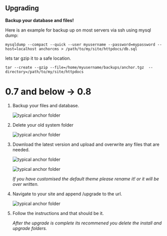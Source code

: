 ## Upgrading

**Backup your database and files!**

Here is an example for backup up on most servers via ssh using mysql dump:

	mysqldump --compact --quick --user myusername --password=mypassword --host=localhost anchorcms > /path/to/my/site/httpdocs/db.sql

lets tar gzip it to a safe location.

	tar --create --gzip --file=/home/myusername/backups/anchor.tgz  --directory=/path/to/my/site/httpdocs

# 0.7 and below -> 0.8

1.	Backup your files and database.

	![typical anchor folder](http://dl.dropbox.com/u/5264455/Screens/1ee7.png)

2.	Delete your old system folder

	![typical anchor folder](http://dl.dropbox.com/u/5264455/Screens/9cf2.png)

1.	Download the latest version and upload and overwrite any files that are needed.

	![typical anchor folder](http://dl.dropbox.com/u/5264455/Screens/2dac.png)

	![typical anchor folder](http://dl.dropbox.com/u/5264455/Screens/e773.png)

	*If you have customised the default theme please rename it! or it will be over written.*

4.	Navigate to your site and append /upgrade to the url.

	![typical anchor folder](http://dl.dropbox.com/u/5264455/Screens/8ae2.png)

5.	Follow the instructions and that should be it.

	*After the upgrade is complete its recommened you delete the install and upgrade folders.*
